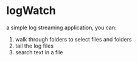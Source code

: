 # logWatch
 a simple log streaming application, 
 you can:
 1) walk through folders to select files and folders
 2) tail the log files
 3) search text in a file
